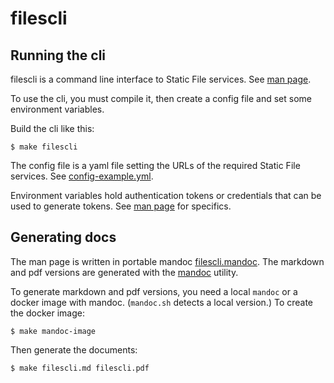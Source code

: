# filescli

## Running the cli

filescli is a command line interface to Static File services.
See [man page](filescli.md).

To use the cli, you must compile it, then create a config file and set some environment variables.

Build the cli like this:

    $ make filescli

The config file is a yaml file setting the URLs of the required Static File services.
See [config-example.yml](config-example.yml).

Environment variables hold authentication tokens or credentials that can be used to generate tokens.
See [man page](filescli.md) for specifics.

## Generating docs

The man page is written in portable mandoc [filescli.mandoc](filescli.mandoc).
The markdown and pdf versions are generated with the [mandoc](https://mandoc.bsd.lv) utility.

To generate markdown and pdf versions, you need a local `mandoc` or a docker image with mandoc.
(`mandoc.sh` detects a local version.)
To create the docker image:

    $ make mandoc-image

Then generate the documents:

    $ make filescli.md filescli.pdf
